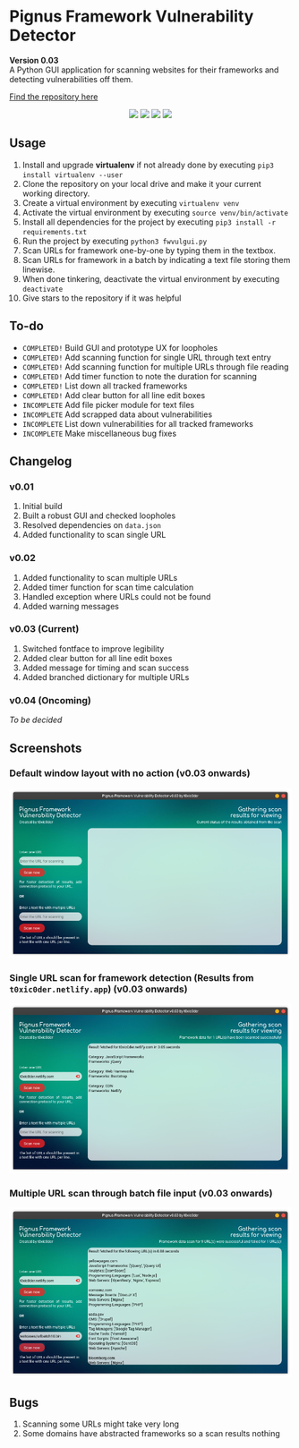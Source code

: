 # Pignus Framework Vulnerability Detector
**Version 0.03**  
A Python GUI application for scanning websites for their frameworks and detecting vulnerabilities off them.

[Find the repository here](https://github.com/t0xic0der/pignus-framework-vulnerability-detector)

<p align="center">
    <img src="https://img.shields.io/github/issues/t0xic0der/pignus-framework-vulnerability-detector?style=flat-square&logo=appveyor&color=teal">
    <img src="https://img.shields.io/github/forks/t0xic0der/pignus-framework-vulnerability-detector?style=flat-square&logo=appveyor&color=teal">
    <img src="https://img.shields.io/github/stars/t0xic0der/pignus-framework-vulnerability-detector?style=flat-square&logo=appveyor&color=teal">
    <img src="https://img.shields.io/github/license/t0xic0der/pignus-framework-vulnerability-detector?style=flat-square&logo=appveyor&color=teal">
</p>

## Usage 
1. Install and upgrade **virtualenv** if not already done by executing ```pip3 install virtualenv --user```
2. Clone the repository on your local drive and make it your current working directory.
3. Create a virtual environment by executing ```virtualenv venv```
4. Activate the virtual environment by executing ```source venv/bin/activate```
5. Install all dependencies for the project by executing ```pip3 install -r requirements.txt```
6. Run the project by executing ```python3 fwvulgui.py```
7. Scan URLs for framework one-by-one by typing them in the textbox.
8. Scan URLs for framework in a batch by indicating a text file storing them linewise.
9. When done tinkering, deactivate the virtual environment by executing ```deactivate```
0. Give stars to the repository if it was helpful

## To-do
- `COMPLETED!` Build GUI and prototype UX for loopholes
- `COMPLETED!` Add scanning function for single URL through text entry
- `COMPLETED!` Add scanning function for multiple URLs through file reading
- `COMPLETED!` Add timer function to note the duration for scanning
- `COMPLETED!` List down all tracked frameworks
- `COMPLETED!` Add clear button for all line edit boxes
- `INCOMPLETE` Add file picker module for text files
- `INCOMPLETE` Add scrapped data about vulnerabilities
- `INCOMPLETE` List down vulnerabilities for all tracked frameworks
- `INCOMPLETE` Make miscellaneous bug fixes

## Changelog

### v0.01
1. Initial build
2. Built a robust GUI and checked loopholes
3. Resolved dependencies on ```data.json```
4. Added functionality to scan single URL

### v0.02
1. Added functionality to scan multiple URLs
2. Added timer function for scan time calculation
3. Handled exception where URLs could not be found
4. Added warning messages

### v0.03 (Current)
1. Switched fontface to improve legibility
2. Added clear button for all line edit boxes
3. Added message for timing and scan success
4. Added branched dictionary for multiple URLs

### v0.04 (Oncoming)
_To be decided_

## Screenshots

### Default window layout with no action (v0.03 onwards)
![Default window layout with no action (v0.03 onwards)](pics/apps/pgfvd/fwvuldef.png)

### Single URL scan for framework detection (Results from `t0xic0der.netlify.app`) (v0.03 onwards)
![Single URL scan for framework detection (Results from `t0xic0der.netlify.app`) (v0.03 onwards)](pics/apps/pgfvd/fwvultox.png)

### Multiple URL scan through batch file input (v0.03 onwards)
![Multiple URL scan through batch file input (v0.03 onwards)](pics/apps/pgfvd/fwvulfil.png)

## Bugs
1. Scanning some URLs might take very long
2. Some domains have abstracted frameworks so a scan results nothing
